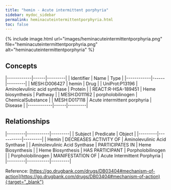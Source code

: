 ```yaml
---
title: "hemin - Acute intermittent porphyria"
sidebar: mydoc_sidebar
permalink: heminacuteintermittentporphyria.html
toc: false 
---
```


{% include image.html url="images/heminacuteintermittentporphyria.png" file="heminacuteintermittentporphyria.png" alt="heminacuteintermittentporphyria" %}

## Concepts

|------------|------|---------|
| Identifier | Name | Type    |
|------------|------|---------|
| MESH:D006427 | hemin | Drug |
| UniProt:P13196 | Aminolevulinic acid synthase | Protein |
| REACT:R-HSA-189451 | Heme biosynthesis | Pathway |
| MESH:D011162 | porpholobilinogen | ChemicalSubstance |
| MESH:D017118 | Acute intermittent porphyria | Disease |
|------------|------|---------|

## Relationships

|---------|-----------|---------|
| Subject | Predicate | Object  |
|---------|-----------|---------|
| Hemin | DECREASES ACTIVITY OF | Aminolevulinic Acid Synthase |
| Aminolevulinic Acid Synthase | PARTICIPATES IN | Heme Biosynthesis |
| Heme Biosynthesis | HAS PARTICIPANT | Porpholobilinogen |
| Porpholobilinogen | MANIFESTATION OF | Acute Intermittent Porphyria |
|---------|-----------|---------|

Reference: [https://go.drugbank.com/drugs/DB03404#mechanism-of-action](https://go.drugbank.com/drugs/DB03404#mechanism-of-action){:target="_blank"}